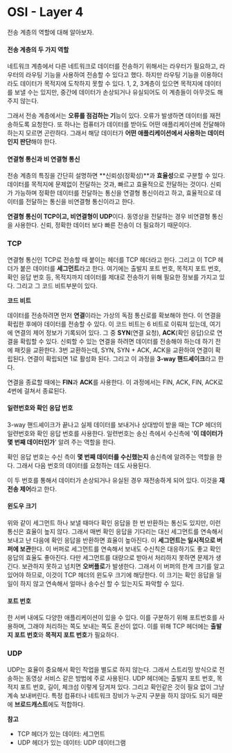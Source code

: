 # OSI - Layer 4

전송 계층의 역할에 대해 알아보자.



#### 전송 계층의 두 가지 역할

네트워크 계층에서 다른 네트워크로 데이터를 전송하기 위해서는 라우터가 필요하고, 라우터의 라우팅 기능을 사용하여 전송할 수 있다고 했다. 하지만 라우팅 기능을 이용하더라도 데이터가 목적지에 도착하지 못할 수 있다. 1, 2, 3계층이 있으면 목적지에 데이터를 보낼 수는 있지만, 중간에 데이터가 손상되거나 유실되어도 이 계층들이 아무것도 해주지 않는다.

그래서 전송 계층에서는 **오류를 점검하는 기**능이 있다. 오류가 발생하면 데이터를 재전송하도록 요청한다. 또 하나는 컴퓨터가 데이터를 받아도 어떤 애플리케이션에 전달해야 하는지 모르면 곤란하다. 그래서 해당 데이터가 **어떤 애플리케이션에서 사용하는 데이터인지 판단**해야 한다.



#### 연결형 통신과 비 연결형 통신

전송 계층의 특징을 간단히 설명하면 **신뢰성(정확성)**과 **효율성**으로 구분할 수 있다. 데이터를 목적지에 문제없이 전달하는 것과, 빠르고 효율적으로 전달하는 것이다. 신뢰가 가능하며 정확한 데이터를 전달하는 통신을 연결형 통신이라고  하고, 효율적으로 데이터를 전달하는 통신을 비연결형 통신이라고 한다.

**연결형 통신이 TCP이고, 비연결형이 UDP**이다. 동영상을 전달하는 경우 비연결형 통신을 사용한다. 신뢰, 정확한 데이터 보다 빠른 전송이 더 필요하기 때문이다.



### TCP

연결형 통신인 TCP로 전송할 때 붙이는 헤더를 TCP 헤더라고 한다. 그리고 이 TCP 헤더가 붙은 데이터를 **세그먼트**라고 한다. 여기에는 출발지 포트 번호, 목적지 포트 번호, 확인 응답 번호 등, 목적지까지 데이터를 제대로 전송하기 위해 필요한 정보를 가지고 있다. 그리고 그 코드 비트부분이 있다.

**코드 비트**

데이터를 전송하려면 먼저 **연결**이라는 가상의 독점 통신로를 확보해야 한다. 이 연결을 확립한 후에야 데이터를 전송할 수 있다. 이 코드 비트는 6 비트로 이뤄져 있는데, 여기에 연결의 제어 정보가 기록되어 있다. 그 중 **SYN**(연결 요청), **ACK**(확인 응답)으로 연결을 확립할 수 있다. 신뢰할 수 있는 연결을 하려면 데이터를 전송해야 하는데 하기 전에 패킷을 교환한다. 3번 교환하는데, SYN, SYN + ACK, ACK을 교환하여 연결이 확립된다. 연결이 확립되면 1로 활성화 된다. 그리고 이 과정을 **3-way 핸드셰이크**라고 한다.

연결을 종료할 때에는 **FIN**과 **ACK**를 사용한다. 이 과정에서는 FIN, ACK, FIN, ACK로 4번에 걸쳐서 종료된다.



#### 일련번호와 확인 응답 번호

3-way 핸드셰이크가 끝나고 실제 데이터를 보내거나 상대방이 받을 때는 TCP 헤더의 일련번호와 확인 응답 번호를 사용한다. 일련번호는 송신 측에서 수신측에 '**이 데이터가 몇 번째 데이터인가**' 알려 주는 역할을 한다.

확인 응답 번호는 수신 측이 **몇 번째 데이터를 수신했는지** 송신측에 알려주는 역할을 한다. 그래서 다음 번호의 데이터를 요청하는 데도 사용된다.

이 두 번호를 통해서 데이터가 손상되거나 유실된 경우 재전송하게 되어 있다. 이것을 **재전송 제어**라고 한다.



#### 윈도우 크기

위와 같이 세그먼트 하나 보낼 때마다 확인 응답을 한 번 반환하는 통신도 있지만, 이런 통신은 효율이 높지 않다. 그래서 매번 확인 응답을 기다리는 대신 세그먼트를 연속해서 보내고 난 다음에 확인 응답을 반환하면 효율이 높아진다. 이 **세그먼트는 일시적으로 버퍼에 보관**한다. 이 버퍼로 세그먼트를 연속해서 보내도 수신칙은 대응하기도 좋고 확인 응답의 효율도 좋아진다. 다만 세그먼트를 대량으로 받아서 처리하지 못하면 문제가 생긴다. 보관하지 못하고 넘치면 **오버플로**가 발생한다. 그래서 이 버퍼의 한계 크기를 알고 있어야 하므로, 이것이 TCP 헤더의 윈도우 크기에 해당한다. 이 크기는 확인 응답을 일일이 하지 않고 연속해서 얼마나 송수신 할 수 있는지도 파악할 수 있다.



#### 포트 번호

한 서버 내에도 다양한 애플리케이션이 있을 수 있다. 이를 구분하기 위해 포트번호를 사용하며, 그래야 처리하는 쪽도 보내는 쪽도 혼선이 없다. 이를 위해 TCP 헤더에는 **출발지 포트 번호**와 **목적지 포트 번호**가 필요하다.



### UDP

UDP는 효율이 중요해서 확인 작업을 별도로 하지 않는다. 그래서 스트리밍 방식으로 전송하는 동영상 서비스 같은 방법에 주로 사용된다. UDP 헤더에는 출발지 포트 번호, 목적지 포트 번호, 길이, 체크섬 이렇게 담겨져 있다. 그리고 확인같은 것이 필요 없이 그냥 계속 보내버린다. 특정 컴퓨터나 네트워크 장비가 누군지 구분을 하지 않아도 되기 때문에 **브로드캐스트**에도 적합하다.



**참고**

- TCP 헤더가 있는 데이터: 세그먼트
- UDP 헤더가 있는 데이터: UDP 데이터그램